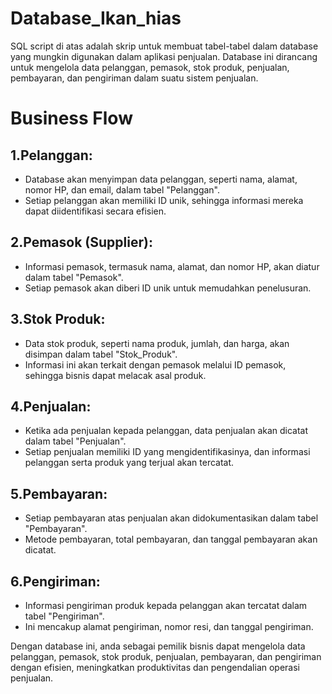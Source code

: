 # Database_Ikan_hias
SQL script di atas adalah skrip untuk membuat tabel-tabel dalam database yang mungkin digunakan dalam aplikasi penjualan. Database ini dirancang untuk mengelola data pelanggan, pemasok, stok produk, penjualan, pembayaran, dan pengiriman dalam suatu sistem penjualan.

# Business Flow
## 1.Pelanggan:
- Database akan menyimpan data pelanggan, seperti nama, alamat, nomor HP, dan email, dalam tabel "Pelanggan".
- Setiap pelanggan akan memiliki ID unik, sehingga informasi mereka dapat diidentifikasi secara efisien.

## 2.Pemasok (Supplier):
- Informasi pemasok, termasuk nama, alamat, dan nomor HP, akan diatur dalam tabel "Pemasok".
- Setiap pemasok akan diberi ID unik untuk memudahkan penelusuran.

## 3.Stok Produk:
- Data stok produk, seperti nama produk, jumlah, dan harga, akan disimpan dalam tabel "Stok_Produk".
- Informasi ini akan terkait dengan pemasok melalui ID pemasok, sehingga bisnis dapat melacak asal produk.

## 4.Penjualan:
- Ketika ada penjualan kepada pelanggan, data penjualan akan dicatat dalam tabel "Penjualan".
- Setiap penjualan memiliki ID yang mengidentifikasinya, dan informasi pelanggan serta produk yang terjual akan tercatat.

## 5.Pembayaran:
- Setiap pembayaran atas penjualan akan didokumentasikan dalam tabel "Pembayaran".
- Metode pembayaran, total pembayaran, dan tanggal pembayaran akan dicatat.

## 6.Pengiriman:
- Informasi pengiriman produk kepada pelanggan akan tercatat dalam tabel "Pengiriman".
- Ini mencakup alamat pengiriman, nomor resi, dan tanggal pengiriman.

Dengan database ini, anda sebagai pemilik bisnis dapat mengelola data pelanggan, pemasok, stok produk, penjualan, pembayaran, dan pengiriman dengan efisien, meningkatkan produktivitas dan pengendalian operasi penjualan.
